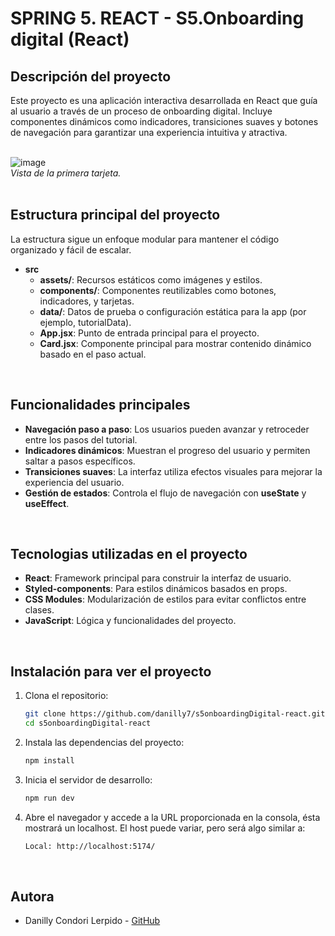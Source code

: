 # SPRING 5. REACT - S5.Onboarding digital (React)
## Descripción del proyecto

Este proyecto es una aplicación interactiva desarrollada en React que guía al usuario a través de un proceso de onboarding digital. Incluye componentes dinámicos como indicadores, transiciones suaves y botones de navegación para garantizar una experiencia intuitiva y atractiva.
<br>
<br>

![image](https://github.com/user-attachments/assets/99df1477-e2a0-4a63-a5de-5127d84170c4)
<br>*Vista de la primera tarjeta.*
<br>
<br>
## Estructura principal del proyecto

La estructura sigue un enfoque modular para mantener el código organizado y fácil de escalar.
- **src**
   - **assets/**: Recursos estáticos como imágenes y estilos.
   - **components/**: Componentes reutilizables como botones, indicadores, y tarjetas.
   - **data/**: Datos de prueba o configuración estática para la app (por ejemplo, tutorialData).
   - **App.jsx**: Punto de entrada principal para el proyecto.
   - **Card.jsx**: Componente principal para mostrar contenido dinámico basado en el paso actual.
<br>

## Funcionalidades principales

- **Navegación paso a paso**: Los usuarios pueden avanzar y retroceder entre los pasos del tutorial.
- **Indicadores dinámicos**: Muestran el progreso del usuario y permiten saltar a pasos específicos.
- **Transiciones suaves**: La interfaz utiliza efectos visuales para mejorar la experiencia del usuario.
- **Gestión de estados**: Controla el flujo de navegación con **useState** y **useEffect**.
<br>

## Tecnologias utilizadas en el proyecto

- **React**: Framework principal para construir la interfaz de usuario.
- **Styled-components**: Para estilos dinámicos basados en props.
- **CSS Modules**: Modularización de estilos para evitar conflictos entre clases.
- **JavaScript**: Lógica y funcionalidades del proyecto.
<br>

## Instalación para ver el proyecto

1. Clona el repositorio:

   ```bash
   git clone https://github.com/danilly7/s5onboardingDigital-react.git
   cd s5onboardingDigital-react
   ``` 
   
2. Instala las dependencias del proyecto:

   ```bash
   npm install
   ```

3. Inicia el servidor de desarrollo:

    ```bash
   npm run dev
   ```
4. Abre el navegador y accede a la URL proporcionada en la consola, ésta mostrará un localhost. El host puede variar, pero será algo similar a:

    ```bash
   Local: http://localhost:5174/
   ```
<br>

## Autora

- Danilly Condori Lerpido - [GitHub](https://github.com/danilly7)
